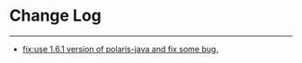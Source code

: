 # Change Log
---

- [fix:use 1.6.1 version of polaris-java and fix some bug.](https://github.com/Tencent/spring-cloud-tencent/pull/222)

